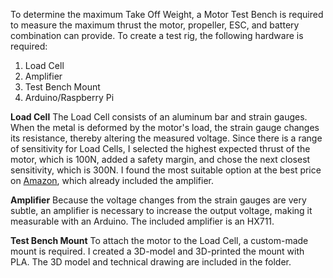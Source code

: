 To determine the maximum Take Off Weight, a Motor Test Bench is required to measure the maximum thrust the motor, propeller, ESC, and battery combination can provide. To create a test rig, the following hardware is required:

1.  Load Cell
2.  Amplifier
3.  Test Bench Mount
4.  Arduino/Raspberry Pi

**Load Cell** The Load Cell consists of an aluminum bar and strain gauges. When the metal is deformed by the motor's load, the strain gauge changes its resistance, thereby altering the measured voltage. Since there is a range of sensitivity for Load Cells, I selected the highest expected thrust of the motor, which is 100N, added a safety margin, and chose the next closest sensitivity, which is 300N. I found the most suitable option at the best price on [Amazon](https://www.amazon.de/dp/B07L82YWPV?psc=1&ref=ppx_yo2ov_dt_b_product_details), which already included the amplifier.

**Amplifier** Because the voltage changes from the strain gauges are very subtle, an amplifier is necessary to increase the output voltage, making it measurable with an Arduino. The included amplifier is an HX711.

**Test Bench Mount** To attach the motor to the Load Cell, a custom-made mount is required. I created a 3D-model and 3D-printed the mount with PLA. The 3D model and technical drawing are included in the folder.
